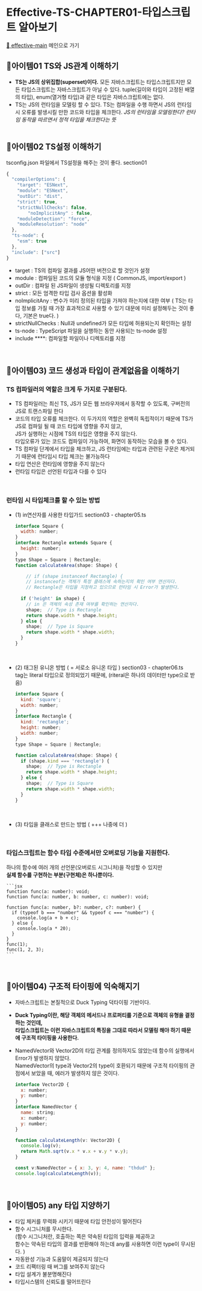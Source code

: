 # Effective-TS-CHAPTER01-타입스크립트 알아보기

[:memo: effective-main][ effective-main ] 메인으로 가기 

[effective-main]: /B-Effective-TypeScript

## 🍑아이템01 TS와 JS관계 이해하기

- **TS는 JS의 상위집합(superset)이다.**
  모든 자바스크립트는 타입스크립트지만 모든 타입스크립트는 자바스크립트가 아닐 수 있다.
  tuple(길이와 타입이 고정된 배열의 타입), enum(열거형 타입)과 같은 타입은 자바스크립트에는 없다.
- TS는 JS의 런타임을 모델링 할 수 있다.
  TS는 컴파일을 수행 하면서 JS의 런타임 시 오류를 발생시킬 만한 코드와 타입을 체크한다.
  _JS의 런타임을 모델링한다? 런타임 동작을 따르면서 정적 타입을 체크한다는 뜻_<br>
  <br>

## 🍑아이템02 TS설정 이해하기
tsconfig.json 파일에서 TS설정을 해주는 것이 좋다. section01

```jsx
{
  "compilerOptions": {
    "target": "ESNext",
    "module": "ESNext",
    "outDir": "dist",
    "strict": true,
    "strictNullChecks": false,
		"noImplicitAny" : false,
    "moduleDetection": "force",
    "moduleResolution": "node"
  },
  "ts-node": {
    "esm": true
  },
  "include": ["src"]
}
```

- target : TS의 컴파일 결과를 JS어떤 버전으로 할 것인가 설정
- module : 컴파일된 코드의 모듈 형식을 지정 ( CommonJS, import/export )
- outDir : 컴파일 된 JS파일이 생성될 디렉토리를 지정
- strict : 모든 엄격한 타입 검사 옵션을 활성화
- noImplicitAny : 변수가 미리 정의된 타입을 가져야 하는지에 대한 여부 ( TS는 타입 정보를 가질 때 가장 효과적으로 사용할 수 있기 대문에 미리 설정해두는 것이 좋다, 기본은 true다. )
- strictNullChecks : Null과 undefined가 모든 타입에 허용되는지 확인하는 설정
- ts-node : TypeScript 파일을 실행하는 동안 사용되는 ts-node 설정
- include \*\*\*\*: 컴파일할 파일이나 디렉토리를 지정<br>
<br>

## 🍑아이템03) 코드 생성과 타입이 관계없음을 이해하기
### TS 컴파일러의 역할은 크게 두 가지로 구분된다. 
- TS 컴파일러는 최신 TS, JS가 모든 웹 브라우저에서 동작할 수 있도록, 구버전의 JS로 트랜스파일 한다
- 코드의 타입 오류를 체크한다.
  이 두가지의 역할은 완벽히 독립적이기 때문에 TS가 JS로 컴파일 될 때 코드 타입에 영향을 주지 않고, <br>
  JS가 실행하는 시점에 TS의 타입은 영향을 주지 않는다. <br>
  타입오류가 있는 코드도 컴파일이 가능하여, 화면이 동작하는 모습을 볼 수 있다.<br>
- TS 컴파일 단계에서 타입을 체크하고, JS 런타임에는 타입과 관련된 구문은 제거되기 때문에 런타임시 타입 체크는 불가능하다
- 타입 연산은 런타임에 영향을 주지 않는다
- 런타임 타입은 선언된 타입과 다를 수 있다
<br>

### 런타임 시 타입체크를 할 수 있는 방법
- (1) in연산자를 사용한 타입가드 section03 - chapter05.ts
    
    ```jsx
    interface Square {
      width: number;
    }
    interface Rectangle extends Square {
      height: number;
    }
    type Shape = Square | Rectangle;
    function calculateArea(shape: Shape) {
    
    	// if (shape instanceof Rectangle) {
    	// instanceof는 객체가 특정 클래스에 속하는지의 확인 여부 연산자다.
    	// Rectangle은 타입을 지정하고 있으므로 런타임 시 Error가 발생한다. 
     
      if ('height' in shape) {
    	// in 은 객체의 속성 존재 여부를 확인하는 연산자다.
        shape;  // Type is Rectangle
        return shape.width * shape.height;
      } else {
        shape;  // Type is Square
        return shape.width * shape.width;
      }
    }
    ```
    <br> 
    
- (2) 태그된 유니온 방법 ( = 서로소 유니온 타입 ) section03 - chapter06.ts <br>
tag는 literal 타입으로 정의되었기 때문에, (riteral은 하나의 데이터만 type으로 받음)
    
    ```jsx
    interface Square {
      kind: 'square';
      width: number;
    }
    interface Rectangle {
      kind: 'rectangle';
      height: number;
      width: number;
    }
    type Shape = Square | Rectangle;
    
    function calculateArea(shape: Shape) {
      if (shape.kind === 'rectangle') {
        shape;  // Type is Rectangle
        return shape.width * shape.height;
      } else {
        shape;  // Type is Square
        return shape.width * shape.width;
      }
    }
    ```
<br> 

- (3) 타입을 클래스로 만드는 방법 ( +++ 나중에 더 )
<br>
    
### 타입스크립트는 함수 타입 수준에서만 오버로딩 기능을 지원한다.
하나의 함수에 여러 개의 선언문(오버로드 시그니처)을 작성할 수 있지만<br>
**실제 함수를 구현하는 부분(구현체)은 하나뿐이다.**
    
    ```jsx
    function func(a: number): void;
    function func(a: number, b: number, c: number): void;
    
    function func(a: number, b?: number, c?: number) {
      if (typeof b === "number" && typeof c === "number") {
        console.log(a + b + c);
      } else {
        console.log(a * 20);
      }
    }
    func(1);
    func(1, 2, 3);
    ```
<br>

## 🍑아이템04) 구조적 타이핑에 익숙해지기

- 자바스크립트는 본질적으로 Duck Typing 덕타이핑 기반이다.
- **Duck Typing이란, 해당 객체의 메서드나 프로퍼티를 기준으로 객체의 유형을 결정하는 것인데, <br>
  타입스크립트는 이런 자바스크립트의 특징을 그대로 따라서 모델링 해야 하기 때문에 구조적 타이핑을 사용한다.** 
- NamedVector와 Vector2D의 타입 관계를 정의하지도 않았는데 함수의 실행에서 Error가 발생하지 않았다.<br>
  NamedVector의 type과 Vector2의 type이 호환되기 때문에 구조적 타이핑의 관점에서 보았을 때, 에러가 발생하지 않은 것이다.
    
    ```jsx
    interface Vector2D {
      x: number;
      y: number;
    }
    interface NamedVector {
      name: string;
      x: number;
      y: number;
    }
    
    function calculateLength(v: Vector2D) {
      console.log(v);
      return Math.sqrt(v.x * v.x + v.y * v.y);
    }
    
    const v:NamedVector = { x: 3, y: 4, name: "thdud" };
    console.log(calculateLength(v));
    
    ```
  <br>

## 🍑아이템05) any 타입 지양하기

- 타입 체커를 무력화 시키기 때문에 타입 안전성이 떨어진다
- 함수 시그니처를 무시한다. <br>
  (함수 시그니처란, 호출하는 쪽은 약속된 타입의 입력을 제공하고 <br>
  함수는 약속된 타입의 결과를 반환해야 하는데 any를 사용하면 이런 type이 무시된다. ) 
- 자동완성 기능과 도움말이 제공되지 않는다
- 코드 리팩터링 때 버그를 보여주지 않는다
- 타입 설계가 불분명해진다
- 타입시스템의 신뢰도를 떨어뜨린다
